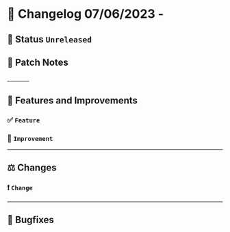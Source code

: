 # :bookmark_tabs:  Changelog 07/06/2023 -

## :red_circle: Status `Unreleased`
<!-- ## :green_circle: Status `Released` -->

## :speech_balloon: Patch Notes
<Enter update description>
________

## :loudspeaker: Features and Improvements

### :white_check_mark: `Feature`

### :arrow_up_small: `Improvement`
________

## :balance_scale: Changes

### :exclamation: `Change`
________

## :bug: Bugfixes
